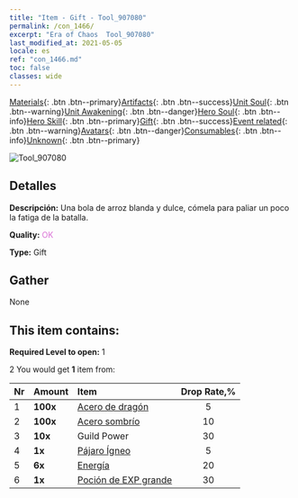```yaml
---
title: "Item - Gift - Tool_907080"
permalink: /con_1466/
excerpt: "Era of Chaos  Tool_907080"
last_modified_at: 2021-05-05
locale: es
ref: "con_1466.md"
toc: false
classes: wide
---
```

 [Materials](/ItemsES/){: .btn .btn--primary}[Artifacts](/ItemsES/Artifacts/){: .btn .btn--success}[Unit Soul](/ItemsES/UnitSoul/){: .btn .btn--warning}[Unit Awakening](/ItemsES/UnitAwakening/){: .btn .btn--danger}[Hero Soul](/ItemsES/HeroSoul/){: .btn .btn--info}[Hero Skill](/ItemsES/HeroSkill/){: .btn .btn--primary}[Gift](/ItemsES/Gift/){: .btn .btn--success}[Event related](/ItemsES/Events/){: .btn .btn--warning}[Avatars](/ItemsES/Avatars/){: .btn .btn--danger}[Consumables](/ItemsES/Consumables/){: .btn .btn--info}[Unknown](/ItemsES/Unknown/){: .btn .btn--primary}

 ![Tool_907080](/images/t/i_907080.png)

## Detalles
 **Descripción:** Una bola de arroz blanda y dulce, cómela para paliar un poco la fatiga de la batalla.

 **Quality:** <span style="color: #DA70D6">OK</span>

 **Type:** Gift

## Gather

  None

## This item contains:

 **Required Level to open:** 1

 2 You would get **1** item  from:

  | Nr | Amount |     Item    | Drop Rate,% |
  |:---|:-------|:------------|:---------:|
  | 1 |  **100x** | [Acero de dragón](/ItemsES/con_880/) | 5 | 
  | 2 |  **100x** | [Acero sombrío](/ItemsES/con_881/) | 10 | 
  | 3 |  **10x** | Guild Power | 30 | 
  | 4 |  **1x** | [Pájaro Ígneo](/ItemsES/unt_268/) | 5 | 
  | 5 |  **6x** | [Energía](/ItemsES/con_900/) | 20 | 
  | 6 |  **1x** | [Poción de EXP grande](/ItemsES/con_702/) | 30 | 
